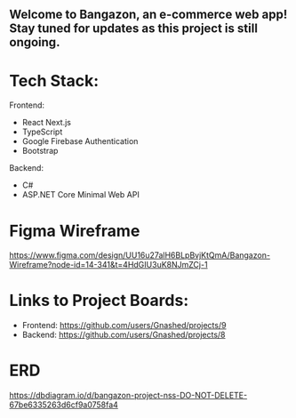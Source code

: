 ## Welcome to Bangazon, an e-commerce web app! Stay tuned for updates as this project is still ongoing.

# Tech Stack:
Frontend: 
- React Next.js
- TypeScript
- Google Firebase Authentication
- Bootstrap

Backend:
- C#
- ASP.NET Core Minimal Web API

# Figma Wireframe
https://www.figma.com/design/UU16u27alH6BLpBvjKtQmA/Bangazon-Wireframe?node-id=14-341&t=4HdGIU3uK8NJmZCj-1

# Links to Project Boards:
- Frontend: https://github.com/users/Gnashed/projects/9
- Backend: https://github.com/users/Gnashed/projects/8

# ERD
https://dbdiagram.io/d/bangazon-project-nss-DO-NOT-DELETE-67be6335263d6cf9a0758fa4

